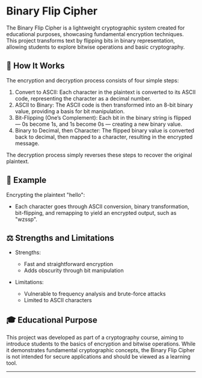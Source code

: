 # Binary Flip Cipher

The Binary Flip Cipher is a lightweight cryptographic system created for educational purposes, showcasing fundamental encryption techniques. This project transforms text by flipping bits in binary representation, allowing students to explore bitwise operations and basic cryptography.

## 🔑 How It Works

The encryption and decryption process consists of four simple steps:

1. Convert to ASCII: Each character in the plaintext is converted to its ASCII code, representing the character as a decimal number.
2. ASCII to Binary: The ASCII code is then transformed into an 8-bit binary value, providing a basis for bit manipulation.
3. Bit-Flipping (One’s Complement): Each bit in the binary string is flipped — 0s become 1s, and 1s become 0s — creating a new binary value.
4. Binary to Decimal, then Character: The flipped binary value is converted back to decimal, then mapped to a character, resulting in the encrypted message.

The decryption process simply reverses these steps to recover the original plaintext.

## 🧩 Example

Encrypting the plaintext "hello":
- Each character goes through ASCII conversion, binary transformation, bit-flipping, and remapping to yield an encrypted output, such as "wzssp".

## ⚖️ Strengths and Limitations

- Strengths: 
  - Fast and straightforward encryption
  - Adds obscurity through bit manipulation

- Limitations: 
  - Vulnerable to frequency analysis and brute-force attacks
  - Limited to ASCII characters

## 🎓 Educational Purpose

This project was developed as part of a cryptography course, aiming to introduce students to the basics of encryption and bitwise operations. While it demonstrates fundamental cryptographic concepts, the Binary Flip Cipher is not intended for secure applications and should be viewed as a learning tool.

--- 
